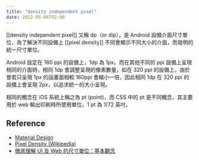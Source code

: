 ```yaml
---
title: "density independent pixel"
date: 2022-05-06T02:06
---
```

[[density independent pixel]] 又稱 dp（or dip），是 Android 設備介面尺寸單位，為了解決不同設備上 [[pixel density]] 不同會顯示不同大小的介面，而發明的統一尺寸單位。

Android 設定在 160 ppi 的設備上，1dp 為 1px。而在其他不同的 ppi 設備上呈現相同的介面時，相同 1dp 會調整呈現的像素數量，如在 320 ppi 的設備上，由於會若只呈現 1px 的話畫面相較 160ppi 會縮小一倍，因此相同 1dp 在 320 ppi 的設備上會呈現 2px，以追求統一的大小呈現。

相同的概念在 iOS 系統上稱之為 pt (point)，而 CSS 中的 pt 是不同概念，其主要用於 web 輸出印刷時所使用單位，1 pt 為 1/72 英吋。
## Reference
- [Material Design](https://material.io/design/layout/pixel-density.html#pixel-density)
- [Pixel Density (Wikipedia)](https://en.wikipedia.org/wiki/Pixel_density)
- [徹底理解 UI 及 Web 的尺寸單位：基本觀念](https://medium.com/uxabc/understanding-ui-units-8acdc0575388)